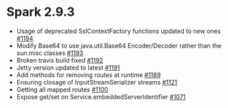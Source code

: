 **Spark 2.9.3**
===============
- Usage of deprecated SslContextFactory functions updated to new ones <a href="https://github.com/perwendel/spark/pull/1194">#1194</a>
- Modify Base64 to use java.util.Base64 Encoder/Decoder rather than the sun.misc classes <a href="https://github.com/perwendel/spark/pull/1193">#1193</a>
- Broken travis build fixed <a href="https://github.com/perwendel/spark/pull/1192">#1192</a>
- Jetty version updated to latest <a href="https://github.com/perwendel/spark/pull/1191">#1191</a>
- Add methods for removing routes at runtime <a href="https://github.com/perwendel/spark/pull/1189">#1189</a>
- Ensuring closage of InputStreamSerializer streams <a href="https://github.com/perwendel/spark/pull/1121">#1121</a>
- Getting all mapped routes <a href="https://github.com/perwendel/spark/pull/1100">#1100</a>
- Expose get/set on Service.embeddedServerIdentifier <a href="https://github.com/perwendel/spark/pull/1071">#1071</a>
